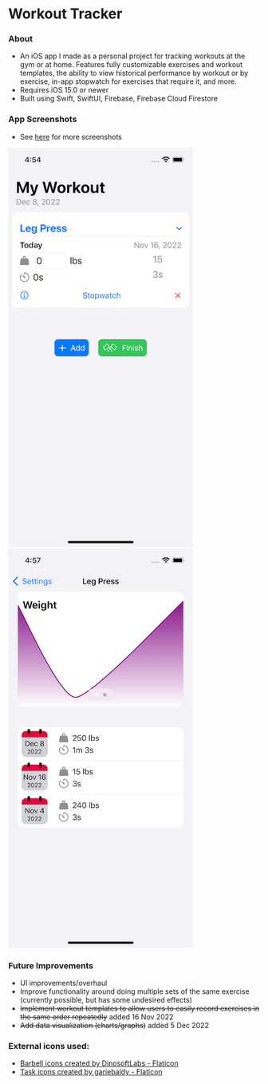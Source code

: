 # Workout Tracker

### About
* An iOS app I made as a personal project for tracking workouts at the gym or at home. Features fully customizable exercises and workout templates, the ability to view historical performance by workout or by exercise, in-app stopwatch for exercises that require it, and more.
* Requires iOS 15.0 or newer
* Built using Swift, SwiftUI, Firebase, Firebase Cloud Firestore

### App Screenshots
* See [here](https://github.com/sam-r-1/workout-tracker_ios/tree/main/app-screen-captures) for more screenshots

![in a workout](https://github.com/sam-r-1/workout-tracker_ios/blob/main/app-screen-captures/in-workout.png)
![exercise history](https://github.com/sam-r-1/workout-tracker_ios/blob/main/app-screen-captures/exercise-results.png)

### Future Improvements
* UI improvements/overhaul
* Improve functionality around doing multiple sets of the same exercise (currently possible, but has some undesired effects)
* ~~Implement workout templates to allow users to easily record exercises in the same order repeatedly~~ added 16 Nov 2022
* ~~Add data visualization (charts/graphs)~~ added 5 Dec 2022


### External icons used:
* <a href="https://www.flaticon.com/free-icons/barbell" title="barbell icons">Barbell icons created by DinosoftLabs - Flaticon</a>
* <a href="https://www.flaticon.com/free-icons/task" title="task icons">Task icons created by gariebaldy - Flaticon</a>
